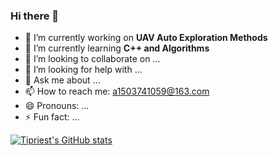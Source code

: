 ### Hi there 👋
- 🔭 I’m currently working on **UAV Auto Exploration Methods**
- 🌱 I’m currently learning **C++ and Algorithms**
- 👯 I’m looking to collaborate on ...
- 🤔 I’m looking for help with ...
- 💬 Ask me about ...
- 📫 How to reach me: a1503741059@163.com
- 😄 Pronouns: ...
- ⚡ Fun fact: ...
<!--
**Tipriest/Tipriest** is a ✨ _special_ ✨ repository because its `README.md` (this file) appears on your GitHub profile.

Here are some ideas to get you started:


-->

[![Tipriest's GitHub stats](https://github-readme-stats.vercel.app/api?username=Tipriest)](https://github.com/anuraghazra/github-readme-stats)
